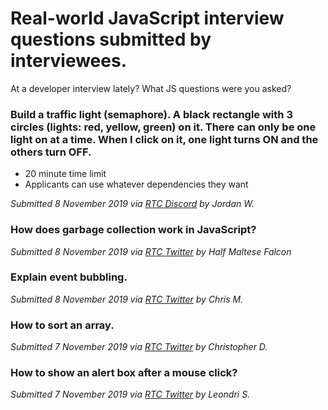 # Real-world JavaScript interview questions submitted by interviewees.

At a developer interview lately? What JS questions were you asked? 


### Build a traffic light (semaphore). A black rectangle with 3 circles (lights: red, yellow, green) on it. There can only be one light on at a time. When I click on it, one light turns ON and the others turn OFF.
- 20 minute time limit
- Applicants can use whatever dependencies they want

_Submitted 8 November 2019 via [RTC Discord](https://discord.gg/68yMWzV) by Jordan W._

### How does garbage collection work in JavaScript?

_Submitted 8 November 2019 via [RTC Twitter](https://twitter.com/realtoughcandy/status/1192558596858490889) by Half Maltese Falcon_

### Explain event bubbling.

_Submitted 8 November 2019 via [RTC Twitter](https://twitter.com/realtoughcandy/status/1192558596858490889) by Chris M._


### How to sort an array.

_Submitted 7 November 2019 via [RTC Twitter](https://twitter.com/realtoughcandy/status/1192558596858490889) by Christopher D._

### How to show an alert box after a mouse click?

_Submitted 7 November 2019 via [RTC Twitter](https://twitter.com/realtoughcandy/status/1192558596858490889) by Leondri S._


